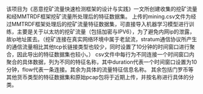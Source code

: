 该项目为《恶意挖矿流量快速检测框架的设计与实践》一文所创建收集的挖矿流量和经MMTRDF框架挖矿流量所处理后的特征数据集。
上传的mining.csv文件为经过MMTRDF框架处理后的挖矿流量特征数据集，可直接导入机器学习模型进行训练，主要是关于以太坊的挖矿流量（包括加密与IPV6），为了避免内网ip的泄露，故ip地址匿去。（挖矿连接在真实网络环境中属于老鼠流，stratum通信协议所产生的通信流量相比其他tcp长链接类型也较少，同时设置了10分钟的时间窗口进行聚合，因此导出的特征数据集也较小。）
csv文件中每行为不同连接一个时间窗口内聚合的具体数据，列为不同的特征名称，其中duration代表一个时间窗口设置为10分钟，flow代表一条连接。其余为具体的流量特征信息名称。
其余包括门罗币等其他货币类型的特征数据集和原始pcap包将于近期上传，并按名称进行具体的分类。
